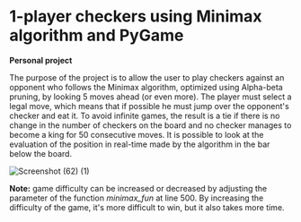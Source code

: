 # 1-player checkers using Minimax algorithm and PyGame
**Personal project**

The purpose of the project is to allow the user to play checkers against an opponent who follows the Minimax algorithm, optimized using Alpha-beta pruning, by looking 5 moves ahead (or even more). The player must select a legal move, which means that if possible he must jump over the opponent's checker and eat it. To avoid infinite games, the result is a tie if there is no change in the number of checkers on the board and no checker manages to become a king for 50 consecutive moves. It is possible to look at the evaluation of the position in real-time made by the algorithm in the bar below the board.

![Screenshot (62) (1)](https://user-images.githubusercontent.com/63108350/157331088-dfe81551-2739-4abd-b27a-6ad117f4ea8f.png)


**Note:** game difficulty can be increased or decreased by adjusting the parameter of the function *minimax_fun* at line 500. By increasing the difficulty of the game, it's more difficult to win, but it also takes more time.


